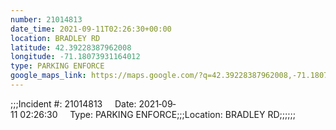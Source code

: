 ```yaml
---
number: 21014813
date_time: 2021-09-11T02:26:30+00:00
location: BRADLEY RD
latitude: 42.39228387962008
longitude: -71.18073931164012
type: PARKING ENFORCE
google_maps_link: https://maps.google.com/?q=42.39228387962008,-71.18073931164012
---
```


;;;Incident #: 21014813     Date: 2021‐09‐11 02:26:30     Type: PARKING ENFORCE;;;Location: BRADLEY RD;;;;;;
